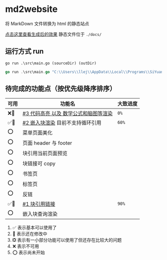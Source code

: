 # md2website

将 MarkDown 文件转换为 html 的静态站点

[点击这里查看生成后的效果](https://2234839.github.io/md2website/) 静态文件位于 `./docs/`

## 运行方式 run

`go run .\src\main.go (sourceDir) (outDir)`

```go
go run .\src\main.go "C:\\Users\\llej\\AppData\\Local\\Programs\\SiYuan\\resources\\guide\\思源笔记用户指南" "D:\\code\\md2website\\docs"
```

## 待完成的功能点（按优先级降序排序）

| 可用 | 功能名 | 大致进度 |
| - | - | - |
| ❌🔨 | [#3 代码高亮 以及 数学公式和脑图等渲染](https://github.com/2234839/md2website/issues/3) | `0%`  |
| ✅🔨 | [#2 嵌入块渲染](https://github.com/2234839/md2website/issues/2) 目前不支持循环引用 | `60%` |
| ⭕ | 菜单页面美化 |   |
| ⭕ | 页面 header 与 footer  |   |
| ⭕ | 块引用当前页面预览 |   |
| ⭕ | 块链接可 copy |   |
| ⭕ | 书签页 |   |
| ⭕ | 标签页 |   |
| ⭕ | 反链 |   |
| ✅🔨 | [#1 块引用链接](https://github.com/2234839/md2website/issues/1) | `90%` |
| ⭕ | 嵌入块查询渲染 |   |


1. ✅ 表示基本可以使用了
2. 🔨 表示还在修改中
2. ❎ 表示有一小部分功能可以使用了但还存在比较大的问题
3. ❌ 表示不可用
4. ⭕ 表示尚未开始
